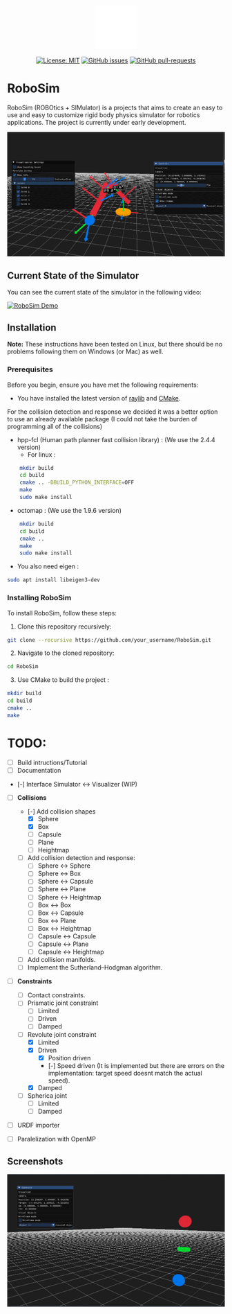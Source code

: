 <p align="center">
  <img src="RoboSimWhiteLogo.svg" alt="RoboSim Logo" width="20%"/>
</p>


<p align="center">
  <a href="https://opensource.org/licenses/MIT"><img src="https://img.shields.io/badge/License-MIT-yellow.svg" alt="License: MIT"></a>
  <a href="https://GitHub.com/eduardo98m/RoboSim/issues/"><img src="https://img.shields.io/github/issues/eduardo98m/RoboSim.svg" alt="GitHub issues"></a>
  <a href="https://GitHub.com/eduardo98m/RoboSim/pulls/"><img src="https://img.shields.io/github/issues-pr/eduardo98m/RoboSim.svg" alt="GitHub pull-requests"></a>
</p>

# RoboSim

RoboSim (ROBOtics + SIMulator) is a projects that aims to create an easy to use and easy to customize rigid body physics simulator for robotics applications. The project is currently under early development.

![RoboSim](Image2.png)

## Current State of the Simulator

You can see the current state of the simulator in the following video:

[![RoboSim Demo](http://img.youtube.com/vi/cLKrVKXZ3UE/0.jpg)](http://www.youtube.com/watch?v=cLKrVKXZ3UE "RoboSim Demo")


## Installation

**Note:** These instructions have been tested on Linux, but there should be no problems following them on Windows (or Mac) as well.

### Prerequisites

Before you begin, ensure you have met the following requirements:

* You have installed the latest version of [raylib](https://www.raylib.com/) and [CMake](https://cmake.org/).

For the collision detection and response we decided it was a better option to use an already available package (I could not take the burden of programming all of the collisions)

* hpp-fcl (Human path planner fast collision library) : (We use the 2.4.4 version)
    * For linux : 
```bash
    mkdir build
    cd build
    cmake .. -DBUILD_PYTHON_INTERFACE=OFF
    make
    sudo make install
```

* octomap : (We use the 1.9.6 version)
```bash
    mkdir build
    cd build
    cmake .. 
    make
    sudo make install
```

* You also need eigen :
```bash
sudo apt install libeigen3-dev
```
    
### Installing RoboSim

To install RoboSim, follow these steps:

1. Clone this repository recursively:

```bash
git clone --recursive https://github.com/your_username/RoboSim.git
```

2. Navigate to the cloned repository:

```bash
cd RoboSim
```
3. Use CMake to build the project :

```bash
mkdir build
cd build
cmake ..
make
```

# TODO:
* [ ] Build intructions/Tutorial
* [ ] Documentation
* [-] Interface Simulator <-> Visualizer (WIP)
* [ ] **Collisions**
    * [-] Add collision shapes
        * [x] Sphere
        * [x] Box
        * [ ] Capsule
        * [ ] Plane
        * [ ] Heightmap
    * [ ] Add collision detection and response:
        * [ ] Sphere <-> Sphere
        * [ ] Sphere <-> Box
        * [ ] Sphere <-> Capsule
        * [ ] Sphere <-> Plane
        * [ ] Sphere <-> Heightmap
        * [ ] Box <-> Box
        * [ ] Box <-> Capsule
        * [ ] Box <-> Plane
        * [ ] Box <-> Heightmap
        * [ ] Capsule <-> Capsule
        * [ ] Capsule <-> Plane
        * [ ] Capsule <-> Heightmap
    * [ ] Add collision manifolds.
    * [ ] Implement the Sutherland–Hodgman algorithm.
* [ ] **Constraints**
    * [ ] Contact constraints.
    * [ ] Prismatic joint constraint
        * [ ] Limited
        * [ ] Driven
        * [ ] Damped
    * [ ] Revolute joint constraint
        * [x] Limited
        * [x] Driven
            * [x] Position driven
            * [-] Speed driven (It is implemented but there are errors on the implementation: target speed doesnt match the actual speed). 
        * [x] Damped
    * [ ] Spherica joint
        * [ ] Limited
        * [ ] Damped
* [ ] URDF importer
* [ ] Paralelization with OpenMP

    
## Screenshots

![Alt text](image.png)